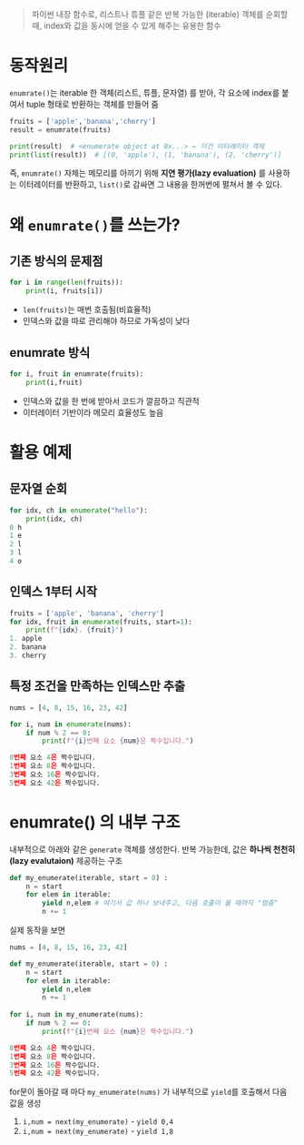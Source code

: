 > 파이썬 내장 함수로, 리스트나 튜플 같은 반복 가능한 (iterable) 객체를 순회할 때, index와 값을 동시에 얻을 수 있게 해주는 유용한 함수

# 동작원리
`enumrate()`는 iterable 한 객체(리스트, 튜플, 문자열) 를 받아, 각 요소에 index를 붙여서 tuple 형태로 반환하는 객체를 만들어 줌
```python
fruits = ['apple','banana','cherry']
result = enumrate(fruits)

print(result)  # <enumerate object at 0x...> ← 이건 이터레이터 객체
print(list(result))  # [(0, 'apple'), (1, 'banana'), (2, 'cherry')]
```
즉, `enumrate()` 자체는 메모리를 아끼기 위해 **지연 평가(lazy evaluation)** 를 사용하는 이터레이터를 반환하고, `list()`로 감싸면 그 내용을 한꺼번에 펼쳐서 볼 수 있다.

# 왜 `enumrate()`를 쓰는가?
## 기존 방식의 문제점
```python
for i in range(len(fruits)):
	print(i, fruits[i])
```
- `len(fruits)`는 매번 호출됨(비효율적)
- 인덱스와 값을 따로 관리해야 하므로 가독성이 낮다

## enumrate 방식
```python
for i, fruit in enumrate(fruits):
	print(i,fruit)
```
- 인덱스와 값을 한 번에 받아서 코드가 깔끔하고 직관적
- 이터레이터 기반이라 메모리 효율성도 높음

# 활용 예제
## 문자열 순회
```python
for idx, ch in enumerate("hello"):
    print(idx, ch)
0 h
1 e
2 l
3 l
4 o
```

## 인덱스 1부터 시작
```python
fruits = ['apple', 'banana', 'cherry']
for idx, fruit in enumerate(fruits, start=1):
    print(f"{idx}. {fruit}")
1. apple
2. banana
3. cherry
```

## 특정 조건을 만족하는 인덱스만 추출
```python
nums = [4, 8, 15, 16, 23, 42]

for i, num in enumerate(nums):
    if num % 2 == 0:
        print(f"{i}번째 요소 {num}은 짝수입니다.")

0번째 요소 4은 짝수입니다.
1번째 요소 8은 짝수입니다.
3번째 요소 16은 짝수입니다.
5번째 요소 42은 짝수입니다.
```


# enumrate() 의 내부 구조
내부적으로 아래와 같은 `generate` 객체를 생성한다.
반복 가능한데, 값은 **하나씩 천천히(lazy evalutaion)** 제공하는 구조
```python
def my_enumerate(iterable, start = 0) :
    n = start
    for elem in iterable:
        yield n,elem # 여기서 값 하나 보내주고, 다음 호출이 올 때까지 "멈춤"
        n += 1
```

실제 동작을 보면
```python
nums = [4, 8, 15, 16, 23, 42]

def my_enumerate(iterable, start = 0) :
    n = start
    for elem in iterable:
        yield n,elem
        n += 1
        
for i, num in my_enumerate(nums):
    if num % 2 == 0:
        print(f"{i}번째 요소 {num}은 짝수입니다.")

0번째 요소 4은 짝수입니다.
1번째 요소 8은 짝수입니다.
3번째 요소 16은 짝수입니다.
5번째 요소 42은 짝수입니다.
```

for문이 돌아갈 때 마다 `my_enumerate(nums)` 가 내부적으로 `yield`를 호출해서 다음 값을 생성
1. `i,num = next(my_enumerate)` - `yield 0,4`
2. `i,num = next(my_enumerate)` - `yield 1,8`